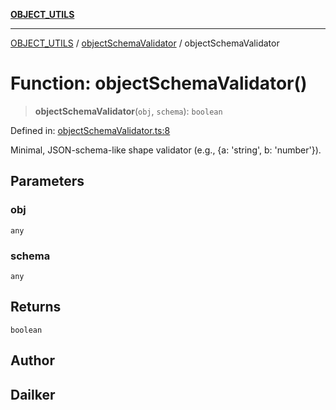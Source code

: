 [**OBJECT_UTILS**](../../README.md)

***

[OBJECT_UTILS](../../README.md) / [objectSchemaValidator](../README.md) / objectSchemaValidator

# Function: objectSchemaValidator()

> **objectSchemaValidator**(`obj`, `schema`): `boolean`

Defined in: [objectSchemaValidator.ts:8](https://github.com/dailker/everyutil/blob/483b8bac7542bbca68c14daba34579f97fabc512/src/object/objectSchemaValidator.ts#L8)

Minimal, JSON-schema-like shape validator (e.g., {a: 'string', b: 'number'}).

## Parameters

### obj

`any`

### schema

`any`

## Returns

`boolean`

## Author

## Dailker

